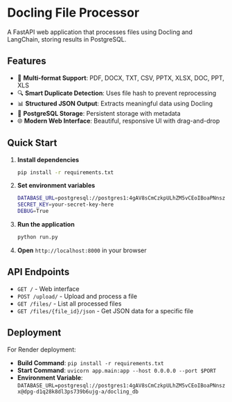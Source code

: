 # Docling File Processor

A FastAPI web application that processes files using Docling and LangChain, storing results in PostgreSQL.

## Features

- 🚀 **Multi-format Support**: PDF, DOCX, TXT, CSV, PPTX, XLSX, DOC, PPT, XLS
- 🔍 **Smart Duplicate Detection**: Uses file hash to prevent reprocessing
- 📊 **Structured JSON Output**: Extracts meaningful data using Docling
- 💾 **PostgreSQL Storage**: Persistent storage with metadata
- 🌐 **Modern Web Interface**: Beautiful, responsive UI with drag-and-drop

## Quick Start

1. **Install dependencies**
   ```bash
   pip install -r requirements.txt
   ```

2. **Set environment variables**
   ```bash
   DATABASE_URL=postgresql://postgres1:4gAV8sCmCzkpULhZM5vCEoIBoaPNnszx@dpg-d1q28k8dl3ps739b6ujg-a/docling_db
   SECRET_KEY=your-secret-key-here
   DEBUG=True
   ```

3. **Run the application**
   ```bash
   python run.py
   ```

4. **Open** `http://localhost:8000` in your browser

## API Endpoints

- `GET /` - Web interface
- `POST /upload/` - Upload and process a file
- `GET /files/` - List all processed files
- `GET /files/{file_id}/json` - Get JSON data for a specific file

## Deployment

For Render deployment:
- **Build Command**: `pip install -r requirements.txt`
- **Start Command**: `uvicorn app.main:app --host 0.0.0.0 --port $PORT`
- **Environment Variable**: `DATABASE_URL=postgresql://postgres1:4gAV8sCmCzkpULhZM5vCEoIBoaPNnszx@dpg-d1q28k8dl3ps739b6ujg-a/docling_db` 